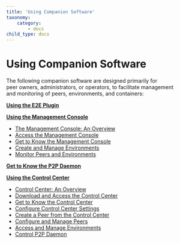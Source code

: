 ```yaml
---
title: 'Using Companion Software'
taxonomy:
    category:
        - docs
child_type: docs
---
```


# Using Companion Software

The following companion software are designed primarily for   
peer owners, administrators, or operators, to facilitate management    
and monitoring of peers, environments, and containers:

**[Using the E2E Plugin](e2e-plugin)**

**[Using the Management Console](management-console)**
 - [The Management Console: An Overview](management-console#overview) 
 - [Access the Management Console](management-console/console-access)    
 - [Get to Know the Management Console](management-console/get-to-know)    
 - [Create and Manage Environments](management-console/create-manage-environments)
 - [Monitor Peers and Environments](management-console/monitor-peers-envs)

**[Get to Know the P2P Daemon](p2p-daemon)**

**[Using the Control Center](control-center)**
 - [Control Center: An Overview](control-center#overview)
 - [Download and Access the Control Center](control-center/download-install)
 - [Get to Know the Control Center](control-center/get-to-know)
 - [Configure Control Center Settings](control-center/configure-settings)
 - [Create a Peer from the Control Center](control-center/create-peer)
 - [Configure and Manage Peers](control-center/configure-manage-peers)
 - [Access and Manage Environments](control-center/access-manage-envs)
 - [Control P2P Daemon](control-center/control-p2p)
